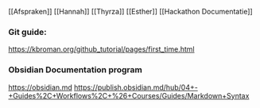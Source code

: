 [[Afspraken]]
[[Hannah]]
[[Thyrza]]
[[Esther]]
[[Hackathon Documentatie]]
### Git guide:
https://kbroman.org/github_tutorial/pages/first_time.html 

### Obsidian Documentation program
https://obsidian.md
https://publish.obsidian.md/hub/04+-+Guides%2C+Workflows%2C+%26+Courses/Guides/Markdown+Syntax